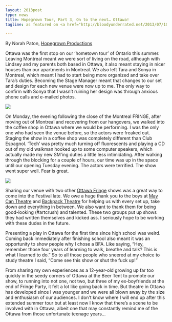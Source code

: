 ```yaml
---
layout: 2013post
type: news
title: Hopegrown Tour, Part 3, On to the next… Ottawa! 
tagline: as featured on <a href="http://bloodyunderrated.net/2013/07/10/hopegrown-tour-part-3-on-to-the-next-ottawa/">Bloody Underrated</a>

---
```


By Norah Paton, <a href="http://www.hopegrown.ca/">Hopegrown Productions</a>

<p>Ottawa was the first stop on our ʻhometown tourʼ of Ontario this summer. Leaving Montreal meant we were sort of living on the road, although with Lindsey and my parents both based in Ottawa, it also meant staying in nicer houses than our apartments in Montreal. We also left Tara and Sonya in Montreal, which meant I had to start being more organized and take over Taraʼs duties. Becoming the Stage Manager meant that changes to our set and design for each new venue were now up to me. The only way to confirm with Sonya that I wasnʼt ruining her design was through anxious phone calls and e-mailed photos.</p>

<p><img src="http://hopegrown.ca/images/hg3.jpg"></p>

<p>On Monday, the evening following the close of the Montreal FRINGE, after moving out of Montreal and recovering from our hangovers, we walked into the coffee shop in Ottawa where we would be performing. I was the only one who had seen the venue before, so the actors were freaked out. Staging the show in a coffee shop was completely different than Club Espagnol. ‘Tech’ was pretty much turning off fluorescents and playing a CD out of my old walkman hooked up to some computer speakers, which actually made my new SMʼing duties a little less intimidating. After walking through the blocking for a couple of hours, our time was up in the space until our opening Tuesday evening. The actors were terrified. The show went super well. Fear is great.</p>

<p><img src="http://hopegrown.ca/images/hg2.jpg"></p>

<p>Sharing our venue with two other <a href="http://ottawafringe.com/">Ottawa Fringe</a> shows was a great way to come into the Festival late. We owe a huge thank you to the boys at <a href="http://maycantheatre.webs.com/">May Can Theatre</a> and <a href="http://backpacktheatre.webs.com/">Backpack Theatre</a> for helping us with every set up, take down and everything in between. We also want to thank them for being good-looking (#artcrush) and talented. These two groups put up shows they had written themselves and kicked ass. I seriously hope to be working with these dudes in the future.</p>

<p>Presenting a play in Ottawa for the first time since high school was weird. Coming back immediately after finishing school also meant it was an opportunity to show people why I chose a BFA. Like saying, “Hey, remember those four years of learning to walk, breathe and talk? This is what I learned to do.” So to all those people who sneered at my choice to study theatre I said, “Come see this show or shut the fuck up!”</p>

<p>From sharing my own experiences as a 12-year-old growing up far too quickly in the seedy corners of Ottawa at the Beer Tent to promote our show, to running into not one, not two, but three of my ex-boyfriends at the end of Fringe Party, it felt a lot like going back in time. But theatre in Ottawa has developed since I was younger and we were all blown away by the size and enthusiasm of our audiences. I don’t know where I will end up after this extended summer tour but at least now I know that thereʼs a scene to be involved with in Ottawa, albeit one that may constantly remind me of the Ottawa from those unfortunate teenage years…</p>

